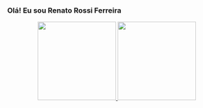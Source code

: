 ### Olá! Eu sou Renato Rossi Ferreira
<div align="center">
  <a href="https://github.com/FERREIRARENATO">
  <img height="180em" src="https://github-readme-stats.vercel.app/api?username=FERREIRARENATO&show_icons=true&theme=dracula&include_all_commits=true&count_private=true"/>
  <img height="180em" src="https://github-readme-stats.vercel.app/api/top-langs/?username=FERREIRARENATO&layout=compact&langs_count=7&theme=dracula"/>
</div>
